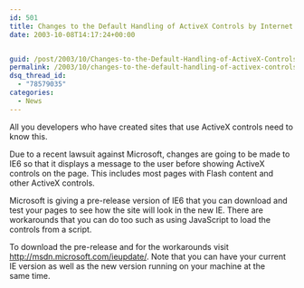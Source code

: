 ```yaml
---
id: 501
title: Changes to the Default Handling of ActiveX Controls by Internet Explorer
date: 2003-10-08T14:17:24+00:00


guid: /post/2003/10/Changes-to-the-Default-Handling-of-ActiveX-Controls-by-Internet-Explorer.aspx
permalink: /2003/10/changes-to-the-default-handling-of-activex-controls-by-internet-explorer/
dsq_thread_id:
  - "78579035"
categories:
  - News
---
```

<body xmlns="http://www.w3.org/1999/xhtml">
    <p>
        All you developers who have created sites that use ActiveX controls need to know this. 
    </p>
    <p>
        Due to a recent lawsuit against Microsoft, changes are going to be made to IE6 so
        that it displays a message to the user before showing ActiveX controls on the page.
        This includes most pages with Flash content and other ActiveX controls. 
    </p>
    <p>
        Microsoft is giving a pre-release version of IE6 that you can download and test your
        pages to see how the site will look in the new IE. There are workarounds that you
        can do too such as using JavaScript to load the controls from a script. 
    </p>
    <p>
        To download the pre-release and for the workarounds visit <a href="http://msdn.microsoft.com/ieupdate/">http://msdn.microsoft.com/ieupdate/</a>.
        Note that you can have your current IE&#160;version as well as the new version running
        on your machine at the same&#160;time. 
    </p>
</body>